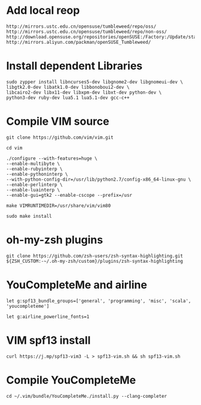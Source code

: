 # Add local reop
```
http://mirrors.ustc.edu.cn/opensuse/tumbleweed/repo/oss/
http://mirrors.ustc.edu.cn/opensuse/tumbleweed/repo/non-oss/
http://download.opensuse.org/repositories/openSUSE:/Factory:/Update/standard/
http://mirrors.aliyun.com/packman/openSUSE_Tumbleweed/
```
# Install dependent Libraries
```
sudo zypper install libncurses5-dev libgnome2-dev libgnomeui-dev \
libgtk2.0-dev libatk1.0-dev libbonoboui2-dev \
libcairo2-dev libx11-dev libxpm-dev libxt-dev python-dev \
python3-dev ruby-dev lua5.1 lua5.1-dev gcc-c++
```
# Compile VIM source
```
git clone https://github.com/vim/vim.git
```

```
cd vim
```

```
./configure --with-features=huge \
--enable-multibyte \
--enable-rubyinterp \
--enable-pythoninterp \
--with-python-config-dir=/usr/lib/python2.7/config-x86_64-linux-gnu \
--enable-perlinterp \
--enable-luainterp \
--enable-gui=gtk2 --enable-cscope --prefix=/usr
```

```
make VIMRUNTIMEDIR=/usr/share/vim/vim80
```

```
sudo make install
```
# oh-my-zsh plugins
```
git clone https://github.com/zsh-users/zsh-syntax-highlighting.git ${ZSH_CUSTOM:-~/.oh-my-zsh/custom}/plugins/zsh-syntax-highlighting
```
# YouCompleteMe and airline
```
let g:spf13_bundle_groups=['general', 'programming', 'misc', 'scala', 'youcompleteme']
```

```
let g:airline_powerline_fonts=1
```
# VIM spf13 install
```
curl https://j.mp/spf13-vim3 -L > spf13-vim.sh && sh spf13-vim.sh
```
# Compile YouCompleteMe
```
cd ~/.vim/bundle/YouCompleteMe./install.py --clang-completer
```
